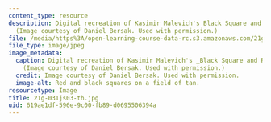 ```yaml
---
content_type: resource
description: Digital recreation of Kasimir Malevich's Black Square and Red Square.
  (Image courtesy of Daniel Bersak. Used with permission.)
file: /media/https%3A/open-learning-course-data-rc.s3.amazonaws.com/21g-031j-topics-in-the-avant-garde-in-literature-and-cinema-spring-2003/619ae1df596e9c00fb89d0695506394a_21g-031js03-th.jpg
file_type: image/jpeg
image_metadata:
  caption: Digital recreation of Kasimir Malevich's _Black Square and Red Square_.
    (Image courtesy of Daniel Bersak. Used with permission.)
  credit: Image courtesy of Daniel Bersak. Used with permission.
  image-alt: Red and black squares on a field of tan.
resourcetype: Image
title: 21g-031js03-th.jpg
uid: 619ae1df-596e-9c00-fb89-d0695506394a
---
```

